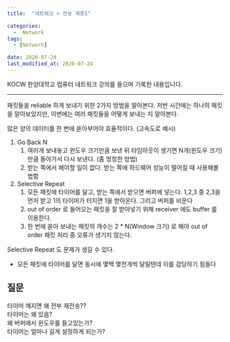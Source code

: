```yaml
---
title:  "네트워크 > 전송 계층1" 

categories:
  -  Network
tags:
  - [Network]

date: 2020-07-24
last_modified_at: 2020-07-24
---
```


KOCW 한양대학교 컴퓨터 네트워크 강의를 들으며 기록한 내용입니다. 

---

패킷들을 reliable 하게 보내기 위한 2가지 방법을 알아본다. 저번 시간에는 하나의 패킷을 알아보았지만, 이번에는 여러 패킷들을 어떻게 보내는 지 알아본다. 

많은 양의 데이터를 한 번에 쏟아부어야 효율적이다. (고속도로 예시)

1. Go Back N
    1. 여러개 보내놓고 윈도우 크기만큼 보낸 뒤 타임아웃이 생기면 N개(윈도우 크기) 만큼 돌아가서 다시 보낸다. (좀 멍청한 방법)
    2. 받는 쪽에서 해야할 일이 없다. 받는 쪽에 하드웨어 성능이 떨어질 때 사용해볼법함
2. Selective Repeat
    1. 모든 패킷에 타이머를 달고, 받는 쪽에서 받으면 버퍼에 넣는다. 1,2,3 중 2,3을 먼저 받고 1의 타이머가 터지면 1을 받아온다. 그리고 버퍼를 비운다 
    2. out of order 로 들어오는 패킷을 잘 받아넣기 위해 receiver 에도 buffer 를 이용한다. 
    3. 한 번에 쏟아 보내는 패킷의 개수는 2 * N(Window 크기) 로 해야 out of order 패킷 처리 중 오류가 생기지 않는다. 

Selective Repeat 도 문제가 생길 수 있다.  
- 모든 패킷에 타이머를 달면 동시에 몇백 몇천개씩 달릴텐데 이를 감당하기 힘들다

## **질문**  
타이머 깨지면 왜 전부 재전송??  
타이머는 왜 있음?  
왜 버퍼에서 윈도우를 들고있는가?  
타이머는 얼마나 길게 설정하게 되는가?
